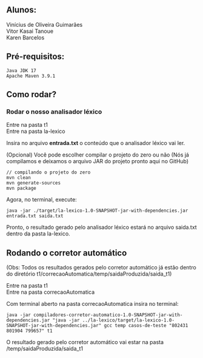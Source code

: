 ## Alunos:
Vinícius de Oliveira Guimarães <br>
Vitor Kasai Tanoue <br>
Karen Barcelos

## Pré-requisitos:
```
Java JDK 17
Apache Maven 3.9.1
```

## Como rodar?

### Rodar o nosso analisador léxico
Entre na pasta t1 <br>
Entre na pasta la-lexico

Insira no arquivo **entrada.txt** o conteúdo que o analisador léxico vai ler.

(Opcional) Você pode escolher compilar o projeto do zero ou não (Nós já compilamos e deixamos o arquivo JAR do projeto pronto aqui no GitHub)
```
// compilando o projeto do zero
mvn clean
mvn generate-sources
mvn package
```

Agora, no terminal, execute:
```
java -jar ./target/la-lexico-1.0-SNAPSHOT-jar-with-dependencies.jar entrada.txt saida.txt
```
Pronto, o resultado gerado pelo analisador léxico estará no arquivo saida.txt dentro da pasta la-lexico.

## Rodando o corretor automático
(Obs: Todos os resultados gerados pelo corretor automático já estão dentro do diretório t1/correcaoAutomatica/temp/saidaProduzida/saida_t1)

Entre na pasta t1 <br>
Entre na pasta correcaoAutomatica

Com terminal aberto na pasta correcaoAutomatica insira no terminal: <br>
```
java -jar compiladores-corretor-automatico-1.0-SNAPSHOT-jar-with-dependencies.jar "java -jar ../la-lexico/target/la-lexico-1.0-SNAPSHOT-jar-with-dependencies.jar" gcc temp casos-de-teste "802431 801904 799657" t1
```

O resultado gerado pelo corretor automático vai estar na pasta /temp/saidaProduzida/saida_t1
